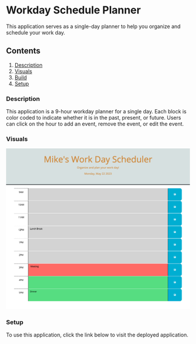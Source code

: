# Workday Schedule Planner
This application serves as a single-day planner to help you organize and schedule your work day.

## Contents

1. [Description](#description)
2. [Visuals](#visuals)
3. [Build](#build)
4. [Setup](#setup)


### Description
This application is a 9-hour workday planner for a single day. Each block is color coded to indicate whether it is in the past, present, or future. Users can click on the hour to 
add an event, remove the event, or edit the event.

### Visuals
![Screenshot of load page](/Assets/planner-screenshot.png)

### Setup
To use this application, click the link below to visit the deployed application.
